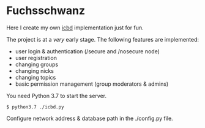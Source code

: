 # Fuchsschwanz

Here I create my own [icbd](http://www.icb.net/) implementation just for fun.

The project is at a *very* early stage. The following features are implemented:

* user login & authentication (/secure and /nosecure node)
* user registration
* changing groups
* changing nicks
* changing topics
* basic permission management (group moderators & admins)

You need Python 3.7 to start the server.

	$ python3.7 ./icbd.py

Configure network address & database path in the ./config.py file.
